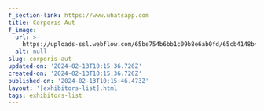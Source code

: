 ```yaml
---
f_section-link: https://www.whatsapp.com
title: Corporis Aut
f_image:
  url: >-
    https://uploads-ssl.webflow.com/65be754b6bb1c09b8e6ab0fd/65cb4148b48808429e6269b1_image19.jpeg
  alt: null
slug: corporis-aut
updated-on: '2024-02-13T10:15:36.726Z'
created-on: '2024-02-13T10:15:36.726Z'
published-on: '2024-02-13T10:15:46.473Z'
layout: '[exhibitors-list].html'
tags: exhibitors-list
---
```



